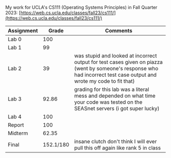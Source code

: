 My work for UCLA's CS111 (Operating Systems Principles) in Fall Quarter 2023: [https://web.cs.ucla.edu/classes/fall23/cs111/](https://web.cs.ucla.edu/classes/fall23/cs111/)

| Assignment  | Grade | Comments |
| ------------- | ------------- | ------------- |
| Lab 0 | 100 |
| Lab 1 | 99 |
| Lab 2 | 39 | was stupid and looked at incorrect output for test cases given on piazza (went by someone's response who had incorrect test case output and wrote my code to fit that)
| Lab 3 | 92.86 | grading for this lab was a literal mess and depended on what time your code was tested on the SEASnet servers (i got super lucky)
| Lab 4  | 100 |
| Report | 100  |
| Midterm  | 62.35 |
| Final  | 152.1/180 | insane clutch don't think I will ever pull this off again like rank 5 in class
